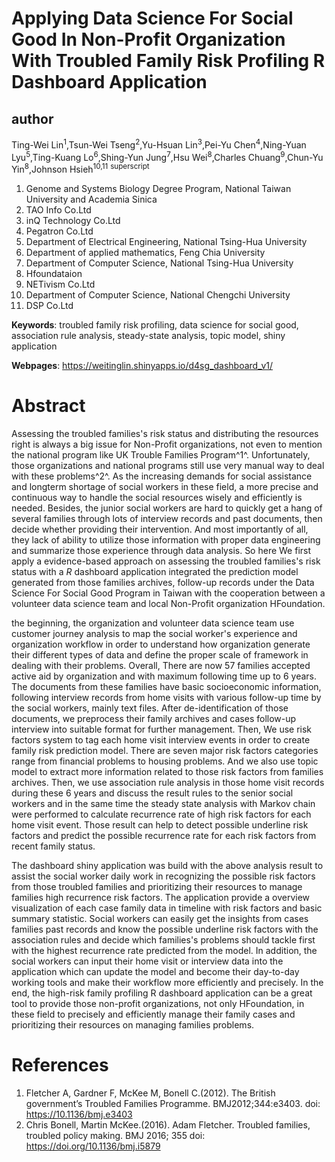 
# Applying Data Science For Social Good In Non-Profit Organization With Troubled Family Risk Profiling R Dashboard Application

## author
Ting-Wei Lin<sup>1</sup>,Tsun-Wei Tseng<sup>2</sup>,Yu-Hsuan Lin<sup>3</sup>,Pei-Yu Chen<sup>4</sup>,Ning-Yuan Lyu<sup>5</sup>,Ting-Kuang Lo<sup>6</sup>,Shing-Yun Jung<sup>7</sup>,Hsu Wei<sup>8</sup>,Charles Chuang<sup>9</sup>,Chun-Yu Yin<sup>8</sup>,Johnson Hsieh<sup>10,11</sup>
<sup>superscript</sup>

  1. Genome and Systems Biology Degree Program, National Taiwan University and Academia Sinica
  2. TAO Info Co.Ltd
  3. inQ Technology Co.Ltd
  4. Pegatron Co.Ltd
  5. Department of Electrical Engineering, National Tsing-Hua University
  6. Department of applied mathematics, Feng Chia University
  7. Department of Computer Science, National Tsing-Hua University
  8. Hfoundataion
  9. NETivism Co.Ltd
  10. Department of Computer Science, National Chengchi University
  11. DSP Co.Ltd

**Keywords**:  troubled family risk profiling, data science for social good, association rule analysis, steady-state analysis, topic model, shiny application

**Webpages**:  https://weitinglin.shinyapps.io/d4sg_dashboard_v1/


# Abstract

Assessing the troubled families's risk status and distributing the resources right is always a big issue for Non-Profit organizations, not even to mention the national program like UK Trouble Families Program^1^. Unfortunately, those organizations and national programs still use very manual way to deal with these problems^2^. As the increasing demands for social assistance and longterm shortage of social workers in these field, a more precise and continuous way to handle the social resources wisely and efficiently is needed. Besides, the junior social workers are hard to quickly get a hang of several families through lots of interview records and past documents, then decide whether providing their intervention. And most importantly of all, they lack of ability to utilize those information with proper data engineering and summarize those experience through data analysis. So here We first apply a evidence-based approach on assessing the troubled families's risk status with a *R* dashboard application integrated the prediction model generated from those families archives, follow-up records under the Data Science For Social Good Program in Taiwan with the cooperation between a volunteer data science team and local Non-Profit organization HFoundation.

 the beginning, the organization and volunteer data science team use customer journey analysis to map the social worker's experience and organization workflow in order to understand how organization generate their different types of data and define the proper scale of framework in dealing with their problems. Overall, There are now 57 families accepted active aid by organization and with maximum following time up to 6 years. The documents from these families have basic socioeconomic  information, following interview records from home visits with various follow-up time by the social workers, mainly text files. After de-identification of those documents, we preprocess their family archives and cases follow-up interview into suitable format for further management. Then, We use risk factors system to tag each home visit interview events in order to create family risk prediction model. There are seven major risk factors categories range from financial problems to housing problems. And we also use topic model to extract more information related to those risk factors from families archives. Then, we use association rule analysis in those home visit records during these 6 years and discuss the result rules to the senior social workers and in the same time the steady state analysis with Markov chain were performed to calculate recurrence rate of high risk factors for each home visit event. Those result can help to detect possible underline risk factors and predict the possible recurrence rate for each risk factors from recent family status.

 The dashboard shiny application was build with the above analysis result to assist the social worker daily work in recognizing the possible risk factors from those troubled families and prioritizing their resources to manage families high recurrence risk factors. The application provide a overview visualization of each case family data in timeline with risk factors and basic summary statistic. Social workers can easily get the insights from cases families past records and know the possible underline risk factors with the association rules and decide which families's problems should tackle first with the highest recurrence rate predicted from the model. In addition, the social workers can input their home visit or interview data into the application which can update the model and become their day-to-day working tools and make their workflow more efficiently and precisely. In the end, the high-risk family profiling R dashboard application can be a great tool to provide those non-profit organizations, not only HFoundation, in these field to precisely and efficiently manage their family cases and prioritizing their resources on managing families problems.



# References
1. Fletcher A, Gardner F, McKee M, Bonell C.(2012). The British government’s Troubled Families Programme. BMJ2012;344:e3403. doi: https://10.1136/bmj.e3403 
2. Chris Bonell, Martin McKee.(2016). Adam Fletcher. Troubled families, troubled policy making. BMJ 2016; 355 doi: https://doi.org/10.1136/bmj.i5879
